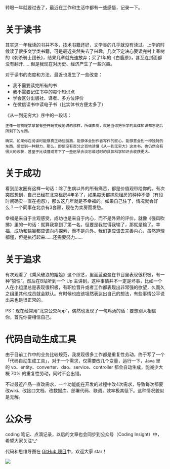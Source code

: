 转眼一年就要过去了，最近在工作和生活中都有一些感悟，记录一下。

# 关于读书
其实这一年我读的书并不多，技术书籍还好，文学类的几乎就没有读过。上学的时候读了很多文学类书籍，可是最近突然失去了兴趣，几次下定决心要读完村上春树的《刺杀骑士团长》，结果几章就光速放弃；买了1年的《白鹿原》，甚至连封面都没有翻开……但是我现在对历史、经济产生了一些兴趣。

对于读书的态度和方法，最近也发生了一些改变：
* 我不需要读完所有的书
* 我不需要记住书中的每个知识点
* 学会区分出版社、译者、多方位评价
* 在微信读书中读电子书（比实体书方便太多了）

《从一到无穷大》序中的一段话：

    正像一位物理学家曾有些开玩笑般地讲的那样，所谓素质，就是当你把所学的具体知识都忘记后所剩下的东西。

    确实，如果你在阅读时能够真正动些脑筋，能够体会到作者写作的匠心，能够意会到一种独特的东西，感觉到一种魅力，那么，即使没有百分之百地读懂《从一到无穷大》这本书，也仍然会有很大的收获，甚至于比读懂或背下了一些迟早会淡忘或过时的具体科学知识会收获更大。

# 关于成功

看到朋友圈有这样一句话：除了生病以外的所有痛苦，都是价值观带给你的。有次突然想到，自己已经在北京租房4年多了，如果每天都抱怨租房的种种不便（有段时间确实一直在抱怨），那么这几年就是不幸福的。如果自己住了，情况就会好么？一个同事在北京有3套房，现在为卖房而发愁。

幸福是来自于主观感受，成功也是来自于内心，而不是外界的评价。就像《强风吹拂》里的一句话：就算我拿到了第一名，但要是我觉得我输了，那就是输了。幸福、成功和输赢都应该向内探索，而不是向外。我们更应该去完善内心，虽然道理都懂，但是执行起来……还需要努力……

# 关于追求

有次观看了《乘风破浪的姐姐》这个综艺，里面蓝盈盈在节目里表现很积极，有一种“狼性”。然后在B站听到一个 Up 主讲到，这种事情并不一定是坏事，比如一个人在小组里总是表现很积极，有职位晋升或者工作都表现出非常强的欲望，久而久之组里其他成员就会默认。有时候也应该坦然表达出自己的想法，有些事情公平说出来也是很正常的。

PS：现在经常用“北京公交App”，偶然也发现了一句鸡汤的话：要想别人相信你，首先你要相信自己。

# 代码自动生成工具

由于目前工作中的业务比较规范，我发现很多工作都是重复性劳动，终于写了一个「代码自动生成工具」，对于一个需求，仅需要改几个变量，运行一下，Java 里的 vo、entity、converter、dao、service、controller 都会自动生成，能减少大概 70% 的重复性劳动，同时不会出错。

不过最近产品一直改需求，一个功能能在开发的过程中改4次需求，导致每次都要改wiki、改接口文档、改数据库、部署代码、联调，效率极其低下。这种情况貌似是无解。

# 公众号

coding 笔记、点滴记录，以后的文章也会同步到公众号（Coding Insight）中，希望大家关注^_^

代码和思维导图在 [GitHub 项目](https://github.com/LjyYano/Thinking_in_Java_MindMapping)中，欢迎大家 star！

![](http://yano.oss-cn-beijing.aliyuncs.com/2019-07-29-qrcode_for_gh_a26ce4572791_258.jpg)
